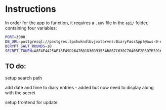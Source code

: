 # Instructions

In order for the app to function, it requires a `.env` file in the `api/` folder, containing four variables:

```bash
PORT=3000
DB_URL=postgresql://postgres.lpxhwkndlbvjvxtbrvns:DiaryPassApp!@aws-0-eu-west-2.pooler.supabase.com:6543/postgres
BCRYPT_SALT_ROUNDS=10
SECRET_TOKEN=A8F4F4425AF16F49D2647B01D30D9355AB867C630C7640BF2E697B591634E4C5
```
## TO do:
setup search path

add date and time to diary entries - added but now need to display along with the secret

setup frontend for update


